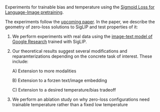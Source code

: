 Experiments for trainable bias and temperature using the [Sigmoid Loss for Language-Image pretraining](https://www.computer.org/csdl/proceedings-article/iccv/2023/071800l1941/1TJfkEkV3RC).
                                                          
The experiments follow the [upcoming paper](). In the paper, we describe the geometry of zero-loss solutions to SigLIP and test properties of it:

1. We perform experiments with real data using the [image-text model of Google Research](https://github.com/google-research/big_vision/tree/main/big_vision/models/proj/image_text) trained with SigLIP.
2. Our theoretical results suggest several modifications and reparamterizations depending on the concrete task of interest. These include:
   
   A) Extension to more modalities
   
   B) Extension to a forzen text/image embedding
   
   C) Extension to a desired temperature/bias tradeoff
   
4. We perform an ablation study on why zero-loss configurations need trainable temperature rather than a fixed low temperature

                                                        
                                                          

                                                    

